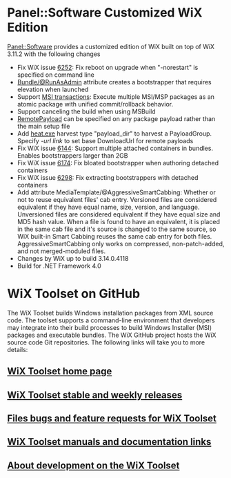 # Panel::Software Customized WiX Edition

[Panel::Software](http://www.panel-sw.com) provides a customized edition of WiX built on top of WiX 3.11.2 with the following changes

- Fix WiX issue [6252](https://github.com/wixtoolset/issues/issues/6252): Fix reboot on upgrade when "-norestart" is specified on command line
- [Bundle/@RunAsAdmin](https://github.com/wixtoolset/issues/issues/5309) attribute creates a bootstrapper that requires elevation when launched
- Support [MSI transactions](https://github.com/wixtoolset/issues/issues/5386): Execute multiple MSI/MSP packages as an atomic package with unified commit/rollback behavior.
- Support canceling the build when using MSBuild
- [RemotePayload](https://wixtoolset.org/documentation/manual/v3/xsd/wix/remotepayload.html) can be specified on any package payload rather than the main setup file
- Add [heat.exe](https://wixtoolset.org/documentation/manual/v3/overview/heat.html) harvest type "payload_dir" to harvest a PayloadGroup. Specify _-url link_ to set base DownloadUrl for remote payloads
- Fix WiX issue [6144](https://github.com/wixtoolset/issues/issues/6144): Support multiple attached containers in bundles. Enables bootstrappers larger than 2GB
- Fix WiX issue [6174](https://github.com/wixtoolset/issues/issues/6174): Fix bloated bootstrapper when authoring detached containers
- Fix WiX issue [6298](https://github.com/wixtoolset/issues/issues/6298): Fix extracting bootstrappers with detached containers
- Add attribute MediaTemplate/@AggressiveSmartCabbing:
  Whether or not to reuse equivalent files' cab entry. Versioned files are considered equivalent if they have equal name, size, version, and language. Unversioned files are considered equivalent if they have equal size and MD5 hash value.
  When a file is found to have an equivalent, it is placed in the same cab file and it's source is changed to the same source, so WiX built-in Smart Cabbing reuses the same cab entry for both files. 
  AggressiveSmartCabbing only works on compressed, non-patch-added, and not merged-moduled files.
- Changes by WiX up to build 3.14.0.4118
- Build for .NET Framework 4.0

# WiX Toolset on GitHub
The WiX Toolset builds Windows installation packages from XML source code. The toolset supports a command-line environment that developers may integrate into their build processes to build Windows Installer (MSI) packages and executable bundles. The WiX GitHub project hosts the WiX source code Git repositories. The following links will take you to more details:

## [WiX Toolset home page](http://wixtoolset.org/)
## [WiX Toolset stable and weekly releases](http://wixtoolset.org/releases/)
## [Files bugs and feature requests for WiX Toolset](http://wixtoolset.org/bugs/)
## [WiX Toolset manuals and documentation links](http://wixtoolset.org/documentation/manual/)
## [About development on the WiX Toolset](http://wixtoolset.org/development/)
